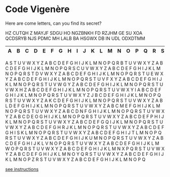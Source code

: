 # Code Vigenère

Here are come letters, can you find its secret?

HZ CUTQH Z MAYJF SDGU HO NGZBNKH FD RZJHM GE SU XOA QCDSRYB NJS PDMC MH LALB BA HSGWX DB IN UDL ODXDTMM

  | A |	B |	C | D | E | F | G | H | I	| J |	K |	L |	M |	N |	O |	P |	Q |	R |	S |	T |	U |	V |	W |	X |	Y |	Z |
  |:--:|:--:|:--:|:--:|:--:|:--:|:--:|:--:|:--:|:--:|:--:|:--:|:--:|:--:|:--:|:--:|:--:|:--:|:--:|:--:|:--:|:--:|:--:|:--:|:--:|:--:|
A	S	T	U	V	W	X	Y	Z	A	B	C	D	E	F	G	H	I	J	K	L	M	N	O	P	Q	R
B	T	U	V	W	X	Y	Z	A	B	C	D	E	F	G	H	I	J	K	L	M	N	O	P	Q	R	S
C	U	V	W	X	Y	Z	A	B	C	D	E	F	G	H	I	J	K	L	M	N	O	P	Q	R	S	T
D	V	W	X	Y	Z	A	B	C	D	E	F	G	H	I	J	K	L	M	N	O	P	Q	R	S	T	U
E	W	X	Y	Z	A	B	C	D	E	F	G	H	I	J	K	L	M	N	O	P	Q	R	S	T	U	V
F	X	Y	Z	A	B	C	D	E	F	G	H	I	J	K	L	M	N	O	P	Q	R	S	T	U	V	W
G	Y	Z	A	B	C	D	E	F	G	H	I	J	K	L	M	N	O	P	Q	R	S	T	U	V	W	X
H	Z	A	B	C	D	E	F	G	H	I	J	K	L	M	N	O	P	Q	R	S	T	U	V	W	X	Y
I	A	B	C	D	E	F	G	H	I	J	K	L	M	N	O	P	Q	R	S	T	U	V	W	X	Y	Z
J	B	C	D	E	F	G	H	I	J	K	L	M	N	O	P	Q	R	S	T	U	V	W	X	Y	Z	A
K	C	D	E	F	G	H	I	J	K	L	M	N	O	P	Q	R	S	T	U	V	W	X	Y	Z	A	B
L	D	E	F	G	H	I	J	K	L	M	N	O	P	Q	R	S	T	U	V	W	X	Y	Z	A	B	C
M	E	F	G	H	I	J	K	L	M	N	O	P	Q	R	S	T	U	V	W	X	Y	Z	A	B	C	D
N	F	G	H	I	J	K	L	M	N	O	P	Q	R	S	T	U	V	W	X	Y	Z	A	B	C	D	E
O	G	H	I	J	K	L	M	N	O	P	Q	R	S	T	U	V	W	X	Y	Z	A	B	C	D	E	F
P	H	I	J	K	L	M	N	O	P	Q	R	S	T	U	V	W	X	Y	Z	A	B	C	D	E	F	G
Q	I	J	K	L	M	N	O	P	Q	R	S	T	U	V	W	X	Y	Z	A	B	C	D	E	F	G	H
R	J	K	L	M	N	O	P	Q	R	S	T	U	V	W	X	Y	Z	A	B	C	D	E	F	G	H	I
S	K	L	M	N	O	P	Q	R	S	T	U	V	W	X	Y	Z	A	B	C	D	E	F	G	H	I	J
T	L	M	N	O	P	Q	R	S	T	U	V	W	X	Y	Z	A	B	C	D	E	F	G	H	I	J	K
U	M	N	O	P	Q	R	S	T	U	V	W	X	Y	Z	A	B	C	D	E	F	G	H	I	J	K	L
V	N	O	P	Q	R	S	T	U	V	W	X	Y	Z	A	B	C	D	E	F	G	H	I	J	K	L	M
W	O	P	Q	R	S	T	U	V	W	X	Y	Z	A	B	C	D	E	F	G	H	I	J	K	L	M	N
X	P	Q	R	S	T	U	V	W	X	Y	Z	A	B	C	D	E	F	G	H	I	J	K	L	M	N	O
Y	Q	R	S	T	U	V	W	X	Y	Z	A	B	C	D	E	F	G	H	I	J	K	L	M	N	O	P
Z	R	S	T	U	V	W	X	Y	Z	A	B	C	D	E	F	G	H	I	J	K	L	M	N	O	P	Q


[see instructions](groupe3/page/codevigenèreinstructions.md/)
